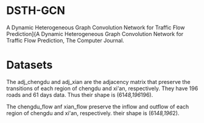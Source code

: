 # DSTH-GCN
A Dynamic Heterogeneous  Graph  Convolution Network   for  Traffic Flow Prediction]{A Dynamic Heterogeneous  Graph Convolution Network  for Traffic Flow Prediction, The Computer Journal.

# Datasets
The adj_chengdu and adj_xian are the adjacency matrix that preserve the transitions of each region of chengdu and xi'an, respectively. They have 196 roads and 61 days data. Thus their shape is (61*48,196*196).

The chengdu_flow anf xian_flow  preserve the inflow and outflow of each region of chengdu and xi'an, respectively. their shape is (61*48,196*2).
